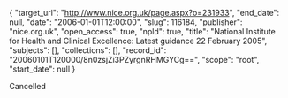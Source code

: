 {
  "target_url": "http://www.nice.org.uk/page.aspx?o=231933", 
  "end_date": null, 
  "date": "2006-01-01T12:00:00", 
  "slug": 116184, 
  "publisher": "nice.org.uk", 
  "open_access": true, 
  "npld": true, 
  "title": "National Institute for Health and Clinical Excellence: Latest guidance 22 February 2005", 
  "subjects": [], 
  "collections": [], 
  "record_id": "20060101T120000/8n0zsjZi3PZyrgnRHMGYCg==", 
  "scope": "root", 
  "start_date": null
}

Cancelled